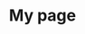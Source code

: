 ---
title: My page
type: landing

sections:
  - block: markdown
    content:
      title: PID Providers
      text: |
        Persistent identifiers (PIDs) are provided by different organizations, so called PID providers. While often one provider focuses on one type of PID, a provider could have a service range offering several different types of PIDs. Vice versa, one type of PID can be offered by more than one provider, such as in the case of DOIs, but could also be exclusive to one particular provider, such as in the case of ORCID. The following table gives an overview of PIDs and PID providers. Please note that this list is not comprehensive and is a work in progress. We welcome any suggestions for additional PIDs or providers that could be added to this list.
        
        | **Provider** | **Description** | **URL** | **Example for PID** | **Year started** | **Register / Membership Info** | **Alignment with POSI Principles** |
        |--------------|-----------------|---------|---------------------|------------------|--------------------------------|------------------------------------|
        | DataCite<br />![](datacite.png) | DataCite is a global non-profit organization that provides persistent identifiers (DOIs) for research data and other scholarly outputs, helping to improve the discoverability, accessibility, and reuse of research. It collaborates with institutions, researchers, and data centers to make data a first-class research output through the use of metadata and persistent identifiers. | https://datacite.org/ | https://doi.org/10.5438/1dgk-1m22 | 2009 | https://datacite.org/become-a-member/ | https://doi.org/10.5438/vy7h-g464 |
        | ORCID<br />![](orcid.png) | ORCID iD (Open Researcher and Contributor ID) is a unique identifier for researchers, used to track their publications and contributions. | https://orcid.org/ | https://orcid.org/0000-0001-2345-6789 | 2012 | https://support.orcid.org/hc/en-us/articles/360006897454-How-do-I-register-for-an-ORCID-ID | https://info.orcid.org/orcids-self-assessment-of-the-posi-principles/ |
        
    design:
      columns: '1'

  - block: collection
    content:
      title: PID Providers
      text: Persistent identifiers (PIDs) are provided by different organizations, so called PID providers. While often one provider focuses on one type of PID, a provider could have a service range offering several different types of PIDs. Vice versa, one type of PID can be offered by more than one provider, such as in the case of DOIs, but could also be exclusive to one particular provider, such as in the case of ORCID. The following table gives an overview of PIDs and PID providers. Please note that this list is not comprehensive and is a work in progress. We welcome any suggestions for additional PIDs or providers that could be added to this list.
      filters:
        folders:
          - providers
    design:
      columns: '1'
      view: showcase
      flip_alt_rows: false

  - block: collection
    content:
      title: PID Providers
      text: Persistent identifiers (PIDs) are provided by different organizations, so called PID providers. While often one provider focuses on one type of PID, a provider could have a service range offering several different types of PIDs. Vice versa, one type of PID can be offered by more than one provider, such as in the case of DOIs, but could also be exclusive to one particular provider, such as in the case of ORCID. The following table gives an overview of PIDs and PID providers. Please note that this list is not comprehensive and is a work in progress. We welcome any suggestions for additional PIDs or providers that could be added to this list.
      filters:
        folders:
          - providers
    design:
      view: compact
      columns: '1'

  - block: markdown
    content:
      title: <h2><img src="/images/datacite.png" alt="DataCite"></h2>
      text: |
        DataCite is a global non-profit organization that provides persistent identifiers (DOIs) for research data and other scholarly outputs, helping to improve the discoverability, accessibility, and reuse of research. It collaborates with institutions, researchers, and data centers to make data a first-class research output through the use of metadata and persistent identifiers.
        
        **URL**: https://datacite.org/
        
        **Example for PID**: https://doi.org/10.5438/1dgk-1m22
        
        **Year started**: 2009
        
        **Register / Membership Info**: https://datacite.org/become-a-member/
        
        **Alignment with POSI Principles**: https://doi.org/10.5438/vy7h-g464
    design:
      columns: '2'

  - block: markdown
    content:
      title: <h2><img src="/images/orcid.png" alt="ORCID"></h2>
      text: |
        ORCID iD (Open Researcher and Contributor ID) is a unique identifier for researchers, used to track their publications and contributions.
        
        **URL**: https://orcid.org/
        
        **Example for PID**: https://orcid.org/0000-0001-2345-6789
        
        **Year started**: 2012
        
        **Register / Membership Info**: https://support.orcid.org/hc/en-us/articles/360006897454-How-do-I-register-for-an-ORCID-ID
        
        **Alignment with POSI Principles**: https://info.orcid.org/orcids-self-assessment-of-the-posi-principles/
    design:
      columns: '2'

---